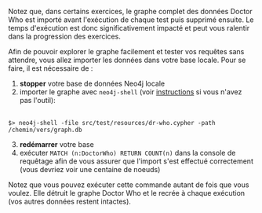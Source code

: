 Notez que, dans certains exercices, le graphe complet des données Doctor Who est importé avant l'exécution de chaque test puis supprimé ensuite. Le temps d'exécution est donc significativement impacté et peut vous ralentir dans la progression des exercices.

Afin de pouvoir explorer le graphe facilement et tester vos requêtes 
sans attendre, vous allez importer les données dans votre base locale. Pour se faire, il est nécessaire de :

1. **stopper** votre base de données Neo4j locale
2. importer le graphe avec `neo4j-shell` (voir <a href="/neo4j-training/setup/#je-nai-pas-de-script-neo4j-shell-ou-neo4j-shellbat">instructions</a> si vous n'avez pas l'outil): <br/><br/>
```shell
$> neo4j-shell -file src/test/resources/dr-who.cypher -path /chemin/vers/graph.db
```
3. **redémarrer** votre base
4. exécuter `MATCH (n:DoctorWho) RETURN COUNT(n)` dans la console de requêtage afin de vous assurer que l'import s'est effectué correctement (vous devriez voir une centaine de noeuds)

Notez que vous pouvez exécuter cette commande autant de fois que vous 
voulez. Elle détruit le graphe Doctor Who et le recrée à chaque 
exécution (vos autres données restent intactes).

